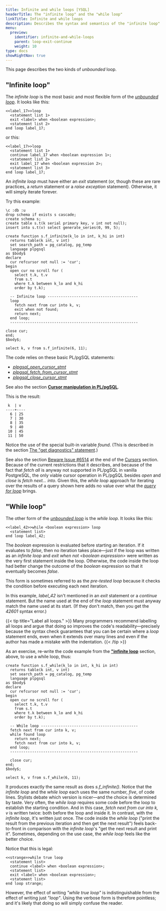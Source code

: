 ```yaml
---
title: Infinite and while loops [YSQL]
headerTitle: The "infinite loop" and the "while loop"
linkTitle: Infinite and while loops
description: Describes the syntax and semantics of the "infinite loop" and the "while loop" [YSQL]
menu:
  preview:
    identifier: infinite-and-while-loops
    parent: loop-exit-continue
    weight: 10
type: docs
showRightNav: true
---
```


This page describes the two kinds of _unbounded_ loop.

## "Infinite loop"

The _infinite loop_ is the most basic and most flexible form of the _[unbounded loop](../../../../../../syntax_resources/grammar_diagrams/#plpgsql-unbounded-loop-defn)_. It looks like this:

```plpgsql
<<label_17>>loop
  <statement list 1>
  exit <label> when <boolean expression>;
  <statement list 2>
end loop label_17;
```

or this:

```plpgsql
<<label_17>>loop
  <statement list 1>
  continue label_17 when <boolean expression 1>;
  <statement list 2>
  exit label_17 when <boolean expression 2>;
  <statement list 3>
end loop label_17;
```

An _infinite loop_ must have either an _exit_ statement (or, though these are rare practices, a _return_ statement or a _raise exception_ statement). Otherwise, it will simply iterate forever.

<a name="infinite-loop-over-cursor-results"></a>
Try this example:

```plpgsql
\c :db :u
drop schema if exists s cascade;
create schema s;
create table s.t(k serial primary key, v int not null);
insert into s.t(v) select generate_series(0, 99, 5);

create function s.f_infinite(k_lo in int, k_hi in int)
  returns table(k int, v int)
  set search_path = pg_catalog, pg_temp
  language plpgsql
as $body$
declare
  cur refcursor not null := 'cur';
begin
  open cur no scroll for (
    select t.k, t.v
    from s.t
    where t.k between k_lo and k_hi
    order by t.k);

  -- Infinite loop -----------------------------------------
  loop
    fetch next from cur into k, v;
    exit when not found;
    return next;
  end loop;
  ----------------------------------------------------------

close cur;
end;
$body$;

select k, v from s.f_infinite(6, 11);
```

The code relies on these basic PL/pgSQL statements:

- _[plpgsql_open_cursor_stmt](../../../../../../syntax_resources/grammar_diagrams/#plpgsql-open-cursor-stmt)_
- _[plpgsql_fetch_from_cursor_stmt](../../../../../../syntax_resources/grammar_diagrams/#plpgsql-fetch-from-cursor-stmt)_
- _[plpgsql_close_cursor_stmt](../../../../../../syntax_resources/grammar_diagrams/#plpgsql-close-cursor-stmt)_

See also the section **[Cursor manipulation in PL/pgSQL](../../../basic-statements/cursor-manipulation/)**.

This is the result:

```outout
 k  | v  
----+----
  6 | 25
  7 | 30
  8 | 35
  9 | 40
 10 | 45
 11 | 50
```

Notice the use of the special built-in variable _found_. (This is described in the section [The "get diagnostics" statement](../../../../executable-section/basic-statements/get-diagnostics/).)

See also the section [Beware Issue #6514](../../../../../../../cursors/#beware-issue-6514) at the end of the [Cursors](../../../../../../../cursors/) section. Because of the current restrictions that it describes, and because of the fact that _fetch all_ is anyway not supported in PL/pgSQL in vanilla PostgreSQL, the only viable cursor operation in PL/pgSQL besides _open_ and _close_ is _fetch next... into_. Given this, the _while loop_ approach for iterating over the results of a query shown here adds no value over what the _[query for loop](../query-for-loop/)_ brings.

## "While loop"

The other form of the _[unbounded loop](../../../../../../syntax_resources/grammar_diagrams/#plpgsql-unbounded-loop-defn)_ is the _while loop_. It looks like this:

```plpgsql
<<label_42>>while <boolean expression> loop
  <statement list>
end loop label_42;
```

The _boolean_ expression is evaluated before starting an iteration. If it evaluates to _false_, then no iteration takes place—just if the loop was written as an _infinite loop_ and _exit when not \<boolean expression\>_ were written as the very first statement inside the loop. Otherwise, the code inside the loop had better change the outcome of the _boolean_ expression so that it eventually becomes _false_.

This form is sometimes referred to as the _pre-tested loop_ because it checks the condition before executing each next iteration.

In this example, _label_42_ isn't mentioned in an _exit_ statement or a _continue_ statement. But the name used at the end of the _loop_ statement must anyway match the name used at its start. (If they don't match, then you get the _42601_ syntax error.)

{{< tip title="Label all loops." >}}
Many programmers recommend labelling all loops and argue that doing so improves the code's readability—precisely because the syntax check guarantees that you can be certain where a _loop_ statement ends, even when it extends over many lines and even if the author has made a mistake with the indentation.
{{< /tip >}}

As an exercise, re-write the code example from the **["infinite loop](./#infinite-loop-over-cursor-results)** section, above, to use a while loop, thus:

```plpgsql
create function s.f_while(k_lo in int, k_hi in int)
  returns table(k int, v int)
  set search_path = pg_catalog, pg_temp
  language plpgsql
as $body$
declare
  cur refcursor not null := 'cur';
begin
  open cur no scroll for (
    select t.k, t.v
    from s.t
    where t.k between k_lo and k_hi
    order by t.k);
    
  -- While loop --------------------------------------------
  fetch next from cur into k, v;
  while found loop
    return next;
    fetch next from cur into k, v;
  end loop;
  ----------------------------------------------------------
  
  close cur;
end;
$body$;

select k, v from s.f_while(6, 11);
```

It produces exactly the same result as does _s.f_infinite()_. Notice that the _infinite loop_ and the _while loop_ each uses the same number, _five_, of code lines. Stylists debate which version is nicer—and the choice is determined by taste. Very often, the _while loop_ requires some code before the loop to establish the starting condition. And in this case, _fetch next from cur into k, v_ is written twice: both before the loop and inside it. In contrast, with the _infinite loop_, it's written just once. The code inside the _while loop_ ("print the result from the previous iteration and then get the next result") feels back-to-front in comparison with the _infinite loop_'s "get the next result and print it". Sometimes, depending on the use case, the _while loop_ feels like the better choice.

Notice that this is legal:

```plpgsql
<<strange>>while true loop
  <statement list>
  continue <label> when <boolean expression>;
  <statement list>
  exit <label> when <boolean expression>;
  <statement list>
end loop strange;
```

However, the effect of writing _"while true loop"_ is indistinguishable from the effect of writing just _"loop"_. Using the verbose form is therefore pointless; and it's likely that doing so will simply confuse the reader.
